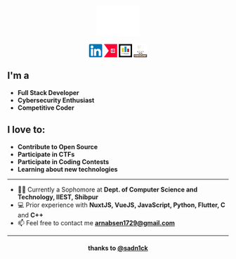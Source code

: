 <div align="center">
	<body>
    <img src="./imgs/header.svg" width="100px" height="70px">
    </body>
</div>

<p align="center">
<a href="https://www.linkedin.com/in/arnab-sen-b6950a194/" target="blank"><img align="center" src="./imgs/Linkedin.svg" alt="LinkedIn" height="30" width="30" /></a>
<a href="https://ctftime.org/team/89677" target="blank"><img align="center" src="./imgs/ctftime.png" alt="CTFTime" height="30" width="30" /></a>
<a href="https://codeforces.com/profile/arnab1729" target="blank"><img align="center" src="./imgs/cf.png" alt="Codeforces" height="30" width="30" /></a>
<a href="https://www.codechef.com/users/arnab1729" target="blank"><img align="center" src="./imgs/cc.png" alt="CC" height="30" width="30" /></a>
</p>

## I'm a
 - **Full Stack Developer**
 - **Cybersecurity Enthusiast**
 - **Competitive Coder**

## I love to:
 - **Contribute to Open Source**
 - **Participate in CTFs**
 - **Participate in Coding Contests**
 - **Learning about new technologies**

<hr>

- 👨‍🎓 Currently a Sophomore at **Dept. of Computer Science and Technology, IIEST, Shibpur**
- 💻 Prior experience with **NuxtJS, VueJS, JavaScript, Python, Flutter, C** and **C++**
- 📫 Feel free to contact me **arnabsen1729@gmail.com**

<hr>


<h4 align="center"> thanks to <a href="https://github.com/sadn1ck">@sadn1ck</a></h4>

